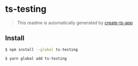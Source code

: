 # ts-testing

> This readme is automatically generated by [create-ts-app](https://github.com/kiennt/create-ts-app)

## Install

```bash
$ npm install --global ts-testing
```

```bash
$ yarn global add ts-testing
```
